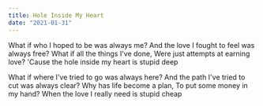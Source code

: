 ```yaml
---
title: Hole Inside My Heart
date: "2021-01-31"
---
```


What if who I hoped to be was always me?
And the love I fought to feel was always free?
What if all the things I've done,
Were just attempts at earning love?
'Cause the hole inside my heart is stupid deep

What if where I've tried to go was always here?
And the path I've tried to cut was always clear?
Why has life become a plan,
To put some money in my hand?
When the love I really need is stupid cheap